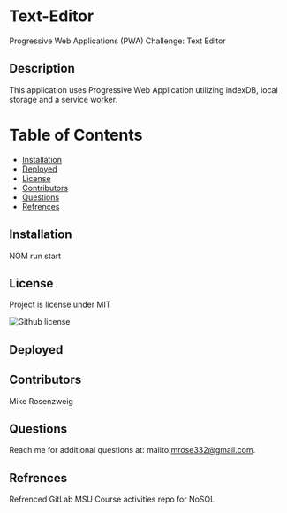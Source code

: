 # Text-Editor
Progressive Web Applications (PWA) Challenge: Text Editor


## Description
This application uses Progressive Web Application utilizing indexDB, local storage and a service worker.

# Table of Contents

 * [Installation](#installation)
 * [Deployed](#deployed)
 * [License](#license)
 * [Contributors](#contributors)
 * [Questions](#questions)
 * [Refrences](#refrences)
    

## Installation

NOM run start

## License
Project is license under MIT

![Github license](http://img.shields.io/badge/license-MIT-blue.svg)

## Deployed 




## Contributors

Mike Rosenzweig


## Questions

Reach me for additional questions at: mailto:mrose332@gmail.com.

## Refrences

Refrenced GitLab MSU Course activities repo for NoSQL

